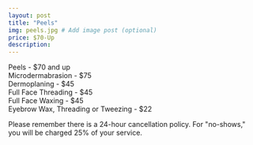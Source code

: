 ```yaml
---
layout: post
title: "Peels"
img: peels.jpg # Add image post (optional)
price: $70-Up
description:
---
```

Peels - $70 and up
<br>Microdermabrasion - $75
<br>Dermoplaning - $45
<br>Full Face Threading - $45
<br>Full Face Waxing - $45
<br>Eyebrow Wax, Threading or Tweezing - $22

Please remember there is a 24-hour cancellation policy. For "no-shows," you will be charged 25% of your service.
